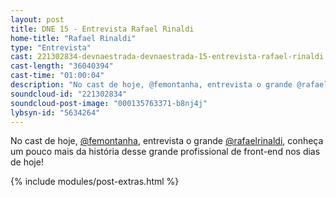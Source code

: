 ```yaml
---
layout: post
title: DNE 15 - Entrevista Rafael Rinaldi
home-title: "Rafael Rinaldi"
type: "Entrevista"
cast: 221302834-devnaestrada-devnaestrada-15-entrevista-rafael-rinaldi.mp3
cast-length: "36040394"
cast-time: "01:00:04"
description: "No cast de hoje, @femontanha, entrevista o grande @rafaelrinaldi, conheça um pouco mais da história desse grande profissional de front-end nos dias de hoje!"
soundcloud-id: "221302834"
soundcloud-post-image: "000135763371-b8nj4j"
lybsyn-id: "5634264"
---
```


No cast de hoje, [@femontanha](http://twitter.com/femontanha), entrevista o grande [@rafaelrinaldi](https://twitter.com/rafaelrinaldi), conheça um pouco mais da história desse grande profissional de front-end nos dias de hoje!

{% include modules/post-extras.html %}
